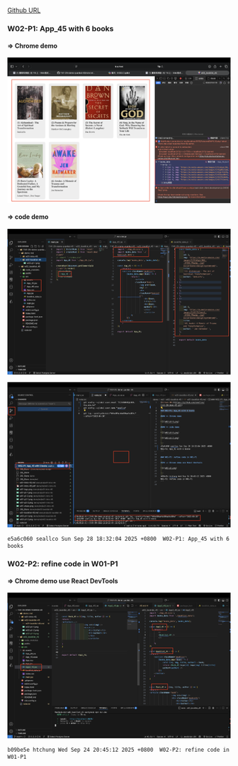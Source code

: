 [Github URL](https://github.com/seallco/1141-2N-demo-45.git)

### W02-P1: App_45 with 6 books
 
#### => Chrome demo
 
![](w02-p1-1.png)
 
#### => code demo
 
![](w02-p1-2.png)
 
![](w02-p1-3.png)
 
```
e5a6c060 seallco Sun Sep 28 18:32:04 2025 +0800  W02-P1: App_45 with 6 books
```

### W02-P2: refine code in W01-P1
 
#### => Chrome demo use React DevTools
 
![](w02-p2.png)
 
```
b09be5e htchung Wed Sep 24 20:45:12 2025 +0800  W02-P2: refine code in W01-P1
```
